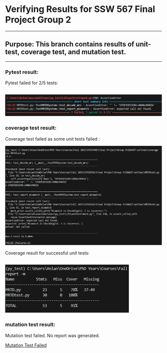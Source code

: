 # Verifying Results for SSW 567 Final Project Group 2
--- 
## Purpose: This branch contains results of unit-test, coverage test, and mutation test. 
--- 
### Pytest result: 
Pytest failed for 2/5 tests: 

![Pytest Result Screenshot](pytest_result.png?raw=true "PyTest Output")
---
### coverage test result:
Coverage test failed as some unit tests failed : 

![Coverage Test Result Screenshot](coverage_unittest_failed.png?raw=true "Coverage Test Failed")

Coverage result for successful unit tests: 

![Coverage Test Result Screenshot](coverage_result.png?raw=true "Coverage Test Output")
---
### mutation test result: 
Mutation test failed. No report was generated. 

[Mutation Test Failed](mutpy_failed.png "Mutation Test Final Result")
